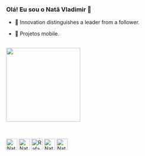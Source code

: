### Olá! Eu sou o Natã Vladimir 👋

- 🧠 Innovation distinguishes a leader from a follower.
- 📱 Projetos mobile.

  ##

<a href="https://github.com/anuraghazra/convoychat">
  <img height=200 align="center" src="https://github-readme-stats.vercel.app/api/top-langs?username=NataVladimir&theme=dark&layout=compact&langs_count=8&card_width=400" />
</a>

##

<div style="display: incline_block"><br>    
          
<img align="center" alt= "Nata-Swift" height="30" width="30" src="https://cdn.jsdelivr.net/gh/devicons/devicon/icons/apple/apple-original.svg">


<img align="center" alt= "Nata-Swift" height="30" width="30" src="https://cdn.jsdelivr.net/gh/devicons/devicon/icons/swift/swift-original.svg">

<img align="center" alt="Rafa-Csharp" height="30" width="30" src="https://cdn.jsdelivr.net/gh/devicons/devicon/icons/python/python-original.svg">

<img align="center" alt= "Nata-Swift" height="30" width="30" src="https://cdn.jsdelivr.net/gh/devicons/devicon/icons/c/c-original.svg">

<img align="center" alt= "Nata-Swift" height="30" width="30" src="https://cdn.jsdelivr.net/gh/devicons/devicon/icons/java/java-original-wordmark.svg">          
</div>

##



